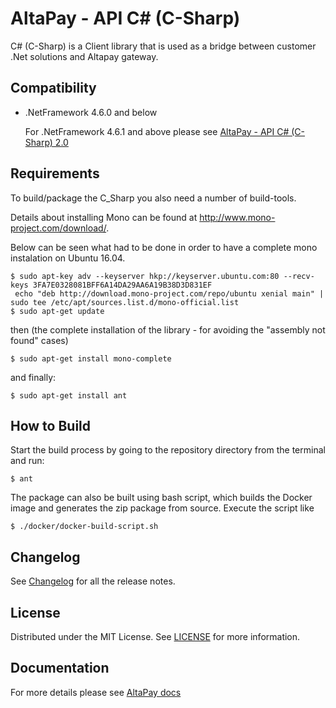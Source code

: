 # AltaPay - API C# (C-Sharp)

C# (C-Sharp) is a Client library that is used as a bridge between customer .Net solutions and Altapay gateway.


## Compatibility
- .NetFramework 4.6.0 and below

    For .NetFramework 4.6.1 and above please see [AltaPay - API C# (C-Sharp) 2.0](https://github.com/AltaPay/sdk-csharp2.0)

## Requirements

To build/package the C_Sharp you also need a number of build-tools.

Details about installing Mono can be found at http://www.mono-project.com/download/.

Below can be seen what had to be done in order to have a complete mono instalation on Ubuntu 16.04.

    $ sudo apt-key adv --keyserver hkp://keyserver.ubuntu.com:80 --recv-keys 3FA7E0328081BFF6A14DA29AA6A19B38D3D831EF
     echo "deb http://download.mono-project.com/repo/ubuntu xenial main" | sudo tee /etc/apt/sources.list.d/mono-official.list
    $ sudo apt-get update
  
  then (the complete installation of the library - for avoiding the "assembly not found" cases)
     
    $ sudo apt-get install mono-complete
    
 and finally:   
    
    $ sudo apt-get install ant

## How to Build

Start the build process by going to the repository directory from the terminal and run:

    $ ant

The package can also be built using bash script, which builds the Docker image and generates the zip package from source. Execute the script like

    $ ./docker/docker-build-script.sh

## Changelog

See [Changelog](CHANGELOG.md) for all the release notes.

## License

Distributed under the MIT License. See [LICENSE](LICENSE) for more information.

## Documentation

For more details please see [AltaPay docs](https://documentation.altapay.com/)

